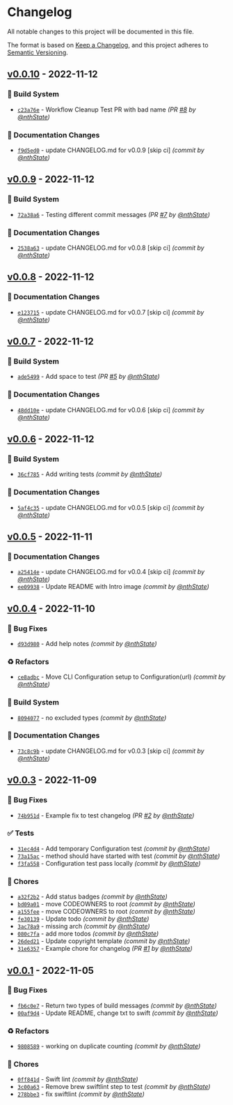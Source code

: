 # Changelog
All notable changes to this project will be documented in this file.

The format is based on [Keep a Changelog](https://keepachangelog.com/en/1.0.0/),
and this project adheres to [Semantic Versioning](https://semver.org/spec/v2.0.0.html).

## [v0.0.10] - 2022-11-12
### :construction_worker: Build System
- [`c23a76e`](https://github.com/nthState/ProductAnalysis/commit/c23a76edbf321ad1bc18be0a0f67ce6ecae3a696) - Workflow Cleanup Test PR with bad name *(PR [#8](https://github.com/nthState/ProductAnalysis/pull/8) by [@nthState](https://github.com/nthState))*

### :memo: Documentation Changes
- [`f9d5ed0`](https://github.com/nthState/ProductAnalysis/commit/f9d5ed095231a8753963d90c150c469865daa545) - update CHANGELOG.md for v0.0.9 [skip ci] *(commit by [@nthState](https://github.com/nthState))*


## [v0.0.9] - 2022-11-12
### :construction_worker: Build System
- [`72a38a6`](https://github.com/nthState/ProductAnalysis/commit/72a38a6dd16bbea3a5a2cdbc601709b320cef3b4) - Testing different commit messages *(PR [#7](https://github.com/nthState/ProductAnalysis/pull/7) by [@nthState](https://github.com/nthState))*

### :memo: Documentation Changes
- [`2538a63`](https://github.com/nthState/ProductAnalysis/commit/2538a633bdf6de8fd0f872103fc01d249fff0af7) - update CHANGELOG.md for v0.0.8 [skip ci] *(commit by [@nthState](https://github.com/nthState))*


## [v0.0.8] - 2022-11-12
### :memo: Documentation Changes
- [`e123715`](https://github.com/nthState/ProductAnalysis/commit/e123715a84def2b236c4c9265c00868b01e85499) - update CHANGELOG.md for v0.0.7 [skip ci] *(commit by [@nthState](https://github.com/nthState))*


## [v0.0.7] - 2022-11-12
### :construction_worker: Build System
- [`ade5499`](https://github.com/nthState/ProductAnalysis/commit/ade549980a4f57ebfd65bcfbcb8803a68038a17e) - Add space to test *(PR [#5](https://github.com/nthState/ProductAnalysis/pull/5) by [@nthState](https://github.com/nthState))*

### :memo: Documentation Changes
- [`48dd10e`](https://github.com/nthState/ProductAnalysis/commit/48dd10ed6a71838a0af1761c4e6f930d21860a60) - update CHANGELOG.md for v0.0.6 [skip ci] *(commit by [@nthState](https://github.com/nthState))*


## [v0.0.6] - 2022-11-12
### :construction_worker: Build System
- [`36cf785`](https://github.com/nthState/ProductAnalysis/commit/36cf785d06131a6c9c3ff8830004d917759ce104) - Add writing tests *(commit by [@nthState](https://github.com/nthState))*

### :memo: Documentation Changes
- [`5af4c35`](https://github.com/nthState/ProductAnalysis/commit/5af4c35beb46b27df5ebf762789e89b7a5f2bb8f) - update CHANGELOG.md for v0.0.5 [skip ci] *(commit by [@nthState](https://github.com/nthState))*


## [v0.0.5] - 2022-11-11
### :memo: Documentation Changes
- [`a25414e`](https://github.com/nthState/ProductAnalysis/commit/a25414e5ba3c76662397300e9209b298feb23eee) - update CHANGELOG.md for v0.0.4 [skip ci] *(commit by [@nthState](https://github.com/nthState))*
- [`ee09938`](https://github.com/nthState/ProductAnalysis/commit/ee09938dbe7155a508962b1bd703d3c8f97121f4) - Update README with Intro image *(commit by [@nthState](https://github.com/nthState))*


## [v0.0.4] - 2022-11-10
### :bug: Bug Fixes
- [`d93d980`](https://github.com/nthState/ProductAnalysis/commit/d93d98084ffc4f567af41bacc1d5cd16e5268aad) - Add help notes *(commit by [@nthState](https://github.com/nthState))*

### :recycle: Refactors
- [`ce8adbc`](https://github.com/nthState/ProductAnalysis/commit/ce8adbc72125b0345ca9449201bccf6905b3adbf) - Move CLI Configuration setup to  Configuration(url) *(commit by [@nthState](https://github.com/nthState))*

### :construction_worker: Build System
- [`8094077`](https://github.com/nthState/ProductAnalysis/commit/8094077ac6ff08d92591bab1f39c01a9d95ce991) - no excluded types *(commit by [@nthState](https://github.com/nthState))*

### :memo: Documentation Changes
- [`73c8c9b`](https://github.com/nthState/ProductAnalysis/commit/73c8c9b441c5954f5ca8b3e885d25ef36435df99) - update CHANGELOG.md for v0.0.3 [skip ci] *(commit by [@nthState](https://github.com/nthState))*


## [v0.0.3] - 2022-11-09
### :bug: Bug Fixes
- [`74b951d`](https://github.com/nthState/ProductAnalysis/commit/74b951dc83b3e5071f91d4100358adfbe597d596) - Example fix to test changelog *(PR [#2](https://github.com/nthState/ProductAnalysis/pull/2) by [@nthState](https://github.com/nthState))*

### :white_check_mark: Tests
- [`31ec4d4`](https://github.com/nthState/ProductAnalysis/commit/31ec4d46cfa433a877c18457e584263f6b587c35) - Add temporary Configuration test *(commit by [@nthState](https://github.com/nthState))*
- [`73a15ac`](https://github.com/nthState/ProductAnalysis/commit/73a15ac90dcdf98ce0720d92e7e7b2f6321e50fa) - method should have started with test *(commit by [@nthState](https://github.com/nthState))*
- [`f3fa558`](https://github.com/nthState/ProductAnalysis/commit/f3fa55827381f8861546a5829dcd5be168236ae0) - Configuration test pass locally *(commit by [@nthState](https://github.com/nthState))*

### :wrench: Chores
- [`a32f2b2`](https://github.com/nthState/ProductAnalysis/commit/a32f2b285340ec38c81b93fac9a2a053665df504) - Add status badges *(commit by [@nthState](https://github.com/nthState))*
- [`bd09a01`](https://github.com/nthState/ProductAnalysis/commit/bd09a01a7218dde4e17564e368ec215f150417b4) - move CODEOWNERS to root *(commit by [@nthState](https://github.com/nthState))*
- [`a155fee`](https://github.com/nthState/ProductAnalysis/commit/a155fee8c93571c71709b25a0c32bcd48c92c5c6) - move CODEOWNERS to root *(commit by [@nthState](https://github.com/nthState))*
- [`fe30139`](https://github.com/nthState/ProductAnalysis/commit/fe3013901c204ef34559c0f5354d8b0e27350ef8) - Update todo *(commit by [@nthState](https://github.com/nthState))*
- [`3ac78a9`](https://github.com/nthState/ProductAnalysis/commit/3ac78a9864ff9854b9ced1e1d170169ff690d108) - missing arch *(commit by [@nthState](https://github.com/nthState))*
- [`080c7fa`](https://github.com/nthState/ProductAnalysis/commit/080c7fa66472256f44d276f5fba404a150a1fd0a) - add more todos *(commit by [@nthState](https://github.com/nthState))*
- [`26ded21`](https://github.com/nthState/ProductAnalysis/commit/26ded216db40fcb9308e72771c1f4751c4d2d54e) - Update copyright template *(commit by [@nthState](https://github.com/nthState))*
- [`31e6357`](https://github.com/nthState/ProductAnalysis/commit/31e635724357155f8ef066215723450b28afecd2) - Example chore for changelog *(PR [#1](https://github.com/nthState/ProductAnalysis/pull/1) by [@nthState](https://github.com/nthState))*


## [v0.0.1] - 2022-11-05
### :bug: Bug Fixes
- [`fb6c0e7`](https://github.com/nthState/ProductAnalysis/commit/fb6c0e782a859f2d1bb131c9f5078799a9264bd8) - Return two types of build messages *(commit by [@nthState](https://github.com/nthState))*
- [`00af9d4`](https://github.com/nthState/ProductAnalysis/commit/00af9d44f154c74e2d0cc34fb19d3b34981a3fe4) - Update README, change txt to swift *(commit by [@nthState](https://github.com/nthState))*

### :recycle: Refactors
- [`9808589`](https://github.com/nthState/ProductAnalysis/commit/98085896b5eea47da99b62f683857356f99bbcef) - working on duplicate counting *(commit by [@nthState](https://github.com/nthState))*

### :wrench: Chores
- [`0ff841d`](https://github.com/nthState/ProductAnalysis/commit/0ff841d36bc2d0d115c66a31ebdbd86bcf658bb5) - Swift lint *(commit by [@nthState](https://github.com/nthState))*
- [`3c00a63`](https://github.com/nthState/ProductAnalysis/commit/3c00a637f789daec3a7cded927213bcaf98e7756) - Remove brew swiftlint step to test *(commit by [@nthState](https://github.com/nthState))*
- [`278bbe3`](https://github.com/nthState/ProductAnalysis/commit/278bbe36440d4941cbacb6378f48dc8dd21368ec) - fix swiftlint *(commit by [@nthState](https://github.com/nthState))*


[v0.0.1]: https://github.com/nthState/ProductAnalysis/compare/v0.0.0...v0.0.1
[v0.0.3]: https://github.com/nthState/ProductAnalysis/compare/v0.0.2...v0.0.3
[v0.0.4]: https://github.com/nthState/ProductAnalysis/compare/v0.0.3...v0.0.4
[v0.0.5]: https://github.com/nthState/ProductAnalysis/compare/v0.0.4...v0.0.5
[v0.0.6]: https://github.com/nthState/ProductAnalysis/compare/v0.0.5...v0.0.6
[v0.0.7]: https://github.com/nthState/ProductAnalysis/compare/v0.0.6...v0.0.7
[v0.0.8]: https://github.com/nthState/ProductAnalysis/compare/v0.0.7...v0.0.8
[v0.0.9]: https://github.com/nthState/ProductAnalysis/compare/v0.0.8...v0.0.9
[v0.0.10]: https://github.com/nthState/ProductAnalysis/compare/v0.0.9...v0.0.10